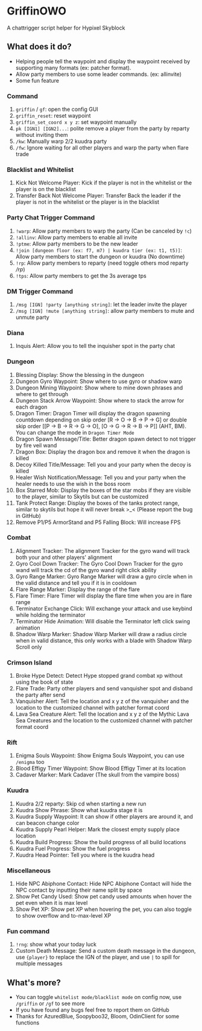 # GriffinOWO
A chattrigger script helper for Hypixel Skyblock

## What does it do?
* Helping people tell the waypoint and display the waypoint received by supporting many formats (ex: patcher format). 
* Allow party members to use some leader commands. (ex: allinvite)
* Some fun feature

### Command
1. `griffin` / `gf`: open the config GUI
2. `griffin_reset`: reset waypoint
3. `griffin_set_coord x y z`: set waypoint manually
4. `pk [IGN1] [IGN2]...`: polite remove a player from the party by reparty without inviting them
5. `/kw`: Manually warp 2/2 kuudra party
6. `/fw`: Ignore waiting for all other players and warp the party when flare trade

### Blacklist and Whitelist
1. Kick Not Welcome Player: Kick if the player is not in the whitelist or the player is on the blacklist
2. Transfer Back Not Welcome Player: Transfer Back the leader if the player is not in the whitelist or the player is in the blacklist

### Party Chat Trigger Command
1. `!warp`: Allow party members to warp the party (Can be canceled by `!c`)
2. `!allinv`: Allow party members to enable all invite
3. `!ptme`: Allow party members to be the new leader
4. `!join [dungeon floor (ex: f7, m7) | kuudra tier (ex: t1, t5)]`: Allow party members to start the dungeon or kuudra (No downtime)
5. `!rp`: Allow party members to reparty (need toggle others mod reparty */rp*)
6. `!tps`: Allow party members to get the 3s average tps

### DM Trigger Command
1. `/msg [IGN] !party [anything string]`: let the leader invite the player
2. `/msg [IGN] !mute [anything string]`: allow party members to mute and unmute party

### Diana
1. Inquis Alert: Allow you to tell the inquisher spot in the party chat

### Dungeon
1. Blessing Display: Show the blessing in the dungeon
2. Dungeon Gyro Waypoint: Show where to use gyro or shadow warp
3. Dungeon Mining Waypoint: Show where to mine down phrases and where to get through
4. Dungeon Stack Arrow Waypoint: Show where to stack the arrow for each dragon
5. Dragon Timer: Dragon Timer will display the dragon spawning countdown depending on skip order [R -> O -> B -> P -> G] or double skip order [[P -> B -> R -> G -> O], [O -> G -> R -> B -> P]] (AHT, BM). You can change the mode in `Dragon Timer Mode`
6. Dragon Spawn Message/Title: Better dragon spawn detect to not trigger by fire veil wand
7. Dragon Box: Display the dragon box and remove it when the dragon is killed
8. Decoy Killed Title/Message: Tell you and your party when the decoy is killed
9. Healer Wish Notification/Message: Tell you and your party when the healer needs to use the wish in the boss room
10. Box Starred Mob: Display the boxes of the star mobs if they are visible to the player, similar to Skytils but can be customized
11. Tank Protect Range: Display the boxes of the tanks protect range, similar to skytils but hope it will never break >_< (Please report the bug in GitHub)
12. Remove P1/P5 ArmorStand and P5 Falling Block: Will increase FPS

### Combat
1. Alignment Tracker: The alignment Tracker for the gyro wand will track both your and other players' alignment
2. Gyro Cool Down Tracker: The Gyro Cool Down Tracker for the gyro wand will track the cd of the gyro wand right click ability
3. Gyro Range Marker: Gyro Range Marker will draw a gyro circle when in the valid distance and tell you if it is in cooldown
4. Flare Range Marker: Display the range of the flare
5. Flare Timer: Flare Timer will display the flare time when you are in flare range
6. Terminator Exchange Click: Will exchange your attack and use keybind while holding the terminator
7. Terminator Hide Animation: Will disable the Terminator left click swing animation
8. Shadow Warp Marker: Shadow Warp Marker will draw a radius circle when in valid distance, this only works with a blade with Shadow Warp Scroll only

### Crimson Island
1. Broke Hype Detect: Detect Hype stopped grand combat xp without using the book of state
2. Flare Trade: Party other players and send vanquisher spot and disband the party after send
3. Vanquisher Alert: Tell the location and x y z of the vanquisher and the location to the customized channel with patcher format coord
4. Lava Sea Creature Alert: Tell the location and x y z of the Mythic Lava Sea Creatures and the location to the customized channel with patcher format coord

### Rift
1. Enigma Souls Waypoint: Show Enigma Souls Waypoint, you can use `/enigma` too
2. Blood Effigy Timer Waypoint: Show Blood Effigy Timer at its location
3. Cadaver Marker: Mark Cadaver (The skull from the vampire boss)

### Kuudra
1. Kuudra 2/2 reparty: Skip cd when starting a new run
2. Kuudra Show Phrase: Show what kuudra stage it is
3. Kuudra Supply Waypoint: It can show if other players are around it, and can beacon change color
4. Kuudra Supply Pearl Helper: Mark the closest empty supply place location
5. Kuudra Build Progress: Show the build progress of all build locations
6. Kuudra Fuel Progress: Show the fuel progress
7. Kuudra Head Pointer: Tell you where is the kuudra head

### Miscellaneous
1. Hide NPC Abiphone Contact: Hide NPC Abiphone Contact will hide the NPC contact by inputting their name split by space
2. Show Pet Candy Used: Show pet candy used amounts when hover the pet even when it is max level
2. Show Pet XP: Show pet XP when hovering the pet, you can also toggle to show overflow and to-max-level XP

### Fun command
1. `!rng`: show what your today luck
2. Custom Death Message: Send a custom death message in the dungeon, use `{player}` to replace the IGN of the player, and use `|` to spill for multiple messages

## What's more?
* You can toggle `whitelist mode/blacklist mode` on config now, use `/griffin` or `/gf` to see more
* If you have found any bugs feel free to report them on GitHub
* Thanks for AzuredBlue, Soopyboo32, Bloom, OdinClient for some functions
